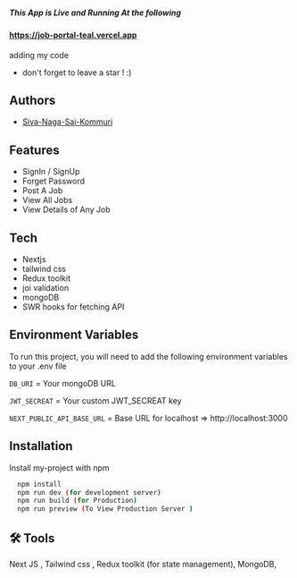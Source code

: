 ##### This App is Live and Running At the following
#### https://job-portal-teal.vercel.app
adding my code

 - don't forget to leave a star ! :)

## Authors

- [Siva-Naga-Sai-Kommuri](https://github.com/Siva-Naga-Sai-Kommuri)

## Features

- SignIn / SignUp
- Forget Password
- Post A Job
- View  All Jobs
- View Details of Any Job



## Tech
- Nextjs
- tailwind css
- Redux toolkit
- joi validation
- mongoDB
- SWR hooks for fetching API 

## Environment Variables

To run this project, you will need to add the following environment variables to your .env file

`DB_URI` = Your mongoDB URL

`JWT_SECREAT` = Your custom JWT_SECREAT key

`NEXT_PUBLIC_API_BASE_URL` =  Base URL for localhost  => http://localhost:3000


## Installation

Install my-project with npm

```bash
  npm install
  npm run dev (for development server)
  npm run build (for Production)
  npm run preview (To View Production Server )
```
    
    


## 🛠 Tools

Next JS , 
Tailwind css ,
Redux toolkit (for state management),
MongoDB, 

